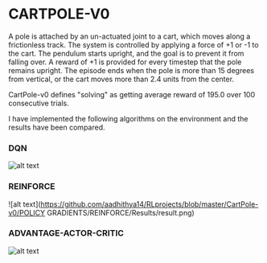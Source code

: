 # CARTPOLE-V0

A pole is attached by an un-actuated joint to a cart, which moves along a frictionless track. The system is controlled by applying a force of +1 or -1 to the cart. The pendulum starts upright, and the goal is to prevent it from falling over. A reward of +1 is provided for every timestep that the pole remains upright. The episode ends when the pole is more than 15 degrees from vertical, or the cart moves more than 2.4 units from the center.

CartPole-v0 defines "solving" as getting average reward of 195.0 over 100 consecutive trials.

I have implemented the following algorithms on the environment  and the results have been compared.

### DQN 

![alt text](https://github.com/aadhithya14/RLprojects/blob/master/CartPole-v0/DQN/Results/result.png)

### REINFORCE 

![alt text](https://github.com/aadhithya14/RLprojects/blob/master/CartPole-v0/POLICY GRADIENTS/REINFORCE/Results/result.png)


### ADVANTAGE-ACTOR-CRITIC

![alt text](https://github.com/aadhithya14/RLprojects/blob/master/CartPole-v0/POLICY%20GRADIENTS/ACTOR-CRITIC/RESULTS/RESULT.png)
